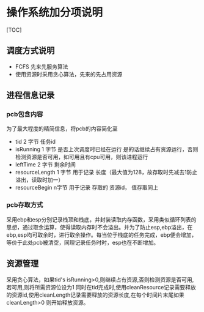 # 操作系统加分项说明
[TOC]
## 调度方式说明
* FCFS 先来先服务算法 
* 使用资源时采用贪心算法，先来的先占用资源

## 进程信息记录
### pcb包含内容
为了最大程度的精简信息，将pcb的内容简化至

* tid 2 字节 任务id
* isRunning 1 字节 是否上次调度时已经在运行 是的话继续占有资源运行，否则检测资源是否可用，如可用且有cpu可用，则该进程运行
* leftTime 2 字节 剩余时间
* resourceLength 1 字节 用于记录 长度（最大值为128，故存取时先减去1防止溢出，读取时加一）
* resourceBegin n字节 用于记录 存取的 资源id， 值存取同上

### pcb存取方式
 采用ebp和esp分别记录栈顶和栈底，并封装读取内存函数，采用类似循环列表的思想，通过取余运算，使得读取内存时不会溢出。并为了防止esp,ebp溢出，在ebp,esp均可取余时，进行取余操作。每当位于栈底的任务完成，ebp便会增加，等价于此处pcb被清空，同理记录任务时时，esp也在不断增加。
## 资源管理
采用贪心算法，如果tid's isRunning>0,则继续占有资源,否则检测资源是否可用,若可用,则将所需资源位设为1
同时在tid完成时,使用cleanResource记录需要释放的资源id,使用cleanLength记录需要释放的资源长度,在每个时间片末尾如果cleanLength>0 则开始释放资源。
